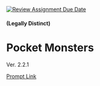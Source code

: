 [![Review Assignment Due Date](https://classroom.github.com/assets/deadline-readme-button-22041afd0340ce965d47ae6ef1cefeee28c7c493a6346c4f15d667ab976d596c.svg)](https://classroom.github.com/a/0coIVCTw)
#### (Legally Distinct)
# Pocket Monsters

Ver. 2.2.1 

[Prompt Link](https://docs.google.com/document/d/1htkE7P48ukgAuj25iCwuzuWShJ_Cnwh7E-zXR_z3elk/edit?usp=sharing)

